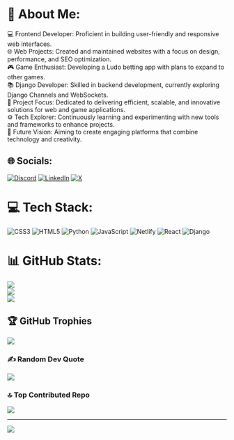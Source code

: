 # 💫 About Me:
💻 Frontend Developer: Proficient in building user-friendly and responsive web interfaces.<br>🌐 Web Projects: Created and maintained websites with a focus on design, performance, and SEO optimization.<br>🎮 Game Enthusiast: Developing a Ludo betting app with plans to expand to other games.<br>📚 Django Developer: Skilled in backend development, currently exploring Django Channels and WebSockets.<br>🚀 Project Focus: Dedicated to delivering efficient, scalable, and innovative solutions for web and game applications.<br>⚙️ Tech Explorer: Continuously learning and experimenting with new tools and frameworks to enhance projects.<br>🔮 Future Vision: Aiming to create engaging platforms that combine technology and creativity.


## 🌐 Socials:
[![Discord](https://img.shields.io/badge/Discord-%237289DA.svg?logo=discord&logoColor=white)](https://discord.gg/https://discord.gg/TawUvEjR) [![LinkedIn](https://img.shields.io/badge/LinkedIn-%230077B5.svg?logo=linkedin&logoColor=white)](https://linkedin.com/in/vaseemsworld) [![X](https://img.shields.io/badge/X-black.svg?logo=X&logoColor=white)](https://x.com/vaseemsworld) 

# 💻 Tech Stack:
![CSS3](https://img.shields.io/badge/css3-%231572B6.svg?style=for-the-badge&logo=css3&logoColor=white) ![HTML5](https://img.shields.io/badge/html5-%23E34F26.svg?style=for-the-badge&logo=html5&logoColor=white) ![Python](https://img.shields.io/badge/python-3670A0?style=for-the-badge&logo=python&logoColor=ffdd54) ![JavaScript](https://img.shields.io/badge/javascript-%23323330.svg?style=for-the-badge&logo=javascript&logoColor=%23F7DF1E) ![Netlify](https://img.shields.io/badge/netlify-%23000000.svg?style=for-the-badge&logo=netlify&logoColor=#00C7B7) ![React](https://img.shields.io/badge/react-%2320232a.svg?style=for-the-badge&logo=react&logoColor=%2361DAFB) ![Django](https://img.shields.io/badge/django-%23092E20.svg?style=for-the-badge&logo=django&logoColor=white)
# 📊 GitHub Stats:
![](https://github-readme-stats.vercel.app/api?username=vaseemsworld&theme=dark&hide_border=false&include_all_commits=false&count_private=false)<br/>
![](https://github-readme-streak-stats.herokuapp.com/?user=vaseemsworld&theme=dark&hide_border=false)<br/>
![](https://github-readme-stats.vercel.app/api/top-langs/?username=vaseemsworld&theme=dark&hide_border=false&include_all_commits=false&count_private=false&layout=compact)

## 🏆 GitHub Trophies
![](https://github-profile-trophy.vercel.app/?username=vaseemsworld&theme=radical&no-frame=false&no-bg=true&margin-w=4)

### ✍️ Random Dev Quote
![](https://quotes-github-readme.vercel.app/api?type=horizontal&theme=radical)

### 🔝 Top Contributed Repo
![](https://github-contributor-stats.vercel.app/api?username=vaseemsworld&limit=5&theme=dark&combine_all_yearly_contributions=true)

---
[![](https://visitcount.itsvg.in/api?id=vaseemsworld&icon=0&color=0)](https://visitcount.itsvg.in)

<!-- Proudly created with GPRM ( https://gprm.itsvg.in ) -->
